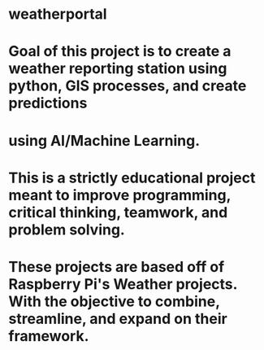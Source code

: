 # weatherportal
# Goal of this project is to create a weather reporting station using python, GIS processes, and create predictions
# using AI/Machine Learning.
# This is a strictly educational project meant to improve programming, critical thinking, teamwork, and problem solving.  
# These projects are based off of Raspberry Pi's Weather projects. With the objective to combine, streamline, and expand on their framework.
